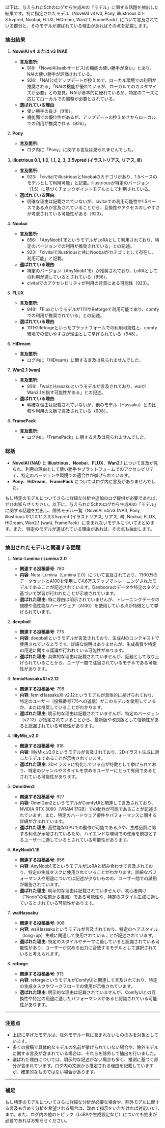以下は、与えられた5chのログから生成AIの「モデル」に関する話題を抽出した結果です。特に指定されたモデル（NovelAI v4/v3, Pony, illustrious 0.1-3.5vpred, Noobai, FLUX, HiDream, Wan2.1, FramePack）について言及されている部分と、そのモデルが選ばれている理由があればその点を記載します。

### 抽出結果
1. **NovelAI v4 または v3 (NAI)**
   - **言及箇所**:
     - 918: 「NovelAI(webサービス)の機能の使い勝手が良い」とあり、NAIの使い勝手が評価されている。
     - 926: 「NAI公式アップデートが控えめで、ローカル環境での利用が推奨される」「NAIの機能が優れているが、ローカルでのカスタマイズが必要」との意見。NAIが基本的に優れているが、特定のニーズに応じてローカルでの調整が必要とされている。
   - **選ばれている理由**:
     - 使い勝手の良さ（918）。
     - 機能面での優位性があるが、アップデートの控えめさからローカルでの利用が推奨される（926）。

2. **Pony**
   - **言及箇所**:
     - ログ内に「Pony」に関する言及は見られませんでした。

3. **illustrious 0.1, 1.0, 1.1, 2, 3, 3.5vpred (イラストリアス, リアス, ill)**
   - **言及箇所**:
     - 923: 「civitaiでillustriousとNoobaiのカテゴリがあり、1.5ベースのモデルとして利用可能」と記載。illustriousが特定のバージョン（1.5）に基づくチェックポイントモデルとして利用されている。
   - **選ばれている理由**:
     - 明確な理由は記載されていないが、civitaiでの利用可能性や1.5ベースである点が言及されていることから、互換性やアクセスのしやすさが考慮されている可能性がある（923）。

4. **Noobai**
   - **言及箇所**:
     - 856: 「AnyNoob1.1EというモデルがLoRAとして利用されており、特定のバージョンでの利用が推奨されている」との記述。
     - 923: 「civitaiでillustriousと共にNoobaiがカテゴリとして存在し、利用可能」と記載。
   - **選ばれている理由**:
     - 特定のバージョン（AnyNoob1.1E）が推奨されており、LoRAとしての利用が適しているとされている（856）。
     - civitaiでのアクセシビリティが利用の背景にある可能性（923）。

5. **FLUX**
   - **言及箇所**:
     - 948: 「Fluxというモデルが1111やReforgeで利用可能であり、comfyでの利用が推奨されている」との記述。
   - **選ばれている理由**:
     - 1111やReforgeといったプラットフォームでの利用可能性と、comfy環境での使いやすさが理由として挙げられている（948）。

6. **HiDream**
   - **言及箇所**:
     - ログ内に「HiDream」に関する言及は見られませんでした。

7. **Wan2.1 (wan)**
   - **言及箇所**:
     - 908: 「waiとHassakuというモデルが言及されており、waiがWan2.1を指す可能性がある」との記述。
   - **選ばれている理由**:
     - 明確な理由は記載されていないが、他のモデル（Hassaku）との比較や利用の文脈で言及されている（908）。

8. **FramePack**
   - **言及箇所**:
     - ログ内に「FramePack」に関する言及は見られませんでした。

### 総括
- **NovelAI (NAI)** と **illustrious**、**Noobai**、**FLUX**、**Wan2.1** について言及が見られ、利用の理由として使い勝手やプラットフォームでのアクセシビリティ、特定のバージョンや環境での適合性が挙げられています。
- **Pony**、**HiDream**、**FramePack** についてはログ内に言及がありませんでした。

もし特定のモデルについてさらに詳細な分析や追加のログ提供が必要であれば、ぜひお知らせください。以下に、与えられた5chのログから生成AIの「モデル」に関する話題を抽出し、除外モデル一覧（NovelAI v4/v3 (NAI), Pony, illustrious 0.1,1.0,1.1,2,3,3.5vpred (イラストリアス, リアス, ill), Noobai, FLUX, HiDream, Wan2.1 (wan), FramePack）に含まれないモデルについてまとめます。また、特定のモデルが選ばれている理由があれば、その点も抽出します。

---

### 抽出されたモデルと関連する話題

1. **Neta-Lumina / Lumina 2.0**
   - **関連する投稿番号**: 780
   - **内容**: Neta-Lumina（Lumina 2.0）について言及されており、1300万のデータセットとA100を使用して4.6万ステップでトレーニングされたモデルであることが記述されています。Danbooruのデータや特定のタグに基づいて学習が行われたことが示唆されています。
   - **選ばれた理由**: 特に理由は明示されていませんが、トレーニングデータの規模や高性能なハードウェア（A100）を使用している点が特徴として挙げられています。

2. **deepball**
   - **関連する投稿番号**: 775
   - **内容**: deepballというモデルが言及されており、生成AIのコンテキストで使用されているようです。詳細な説明はありませんが、生成品質や特定の用途に関する議論が行われている可能性があります。
   - **選ばれた理由**: 具体的な理由は記載されていませんが、話題として取り上げられていることから、ユーザー間で注目されているモデルである可能性があります。

3. **femixHassakuXl v2.12**
   - **関連する投稿番号**: 796
   - **内容**: femixHassakuXl v2.12というモデルが具体的に挙げられており、特定のユーザー（投稿番号775への返信）がこのモデルを使用しているか、または推奨していることがわかります。
   - **選ばれた理由**: 明示的な理由は記載されていませんが、特定のバージョン（v2.12）が指定されていることから、最新版や改良版として信頼性があると認識されている可能性があります。

4. **lillyMix_v2.0**
   - **関連する投稿番号**: 818
   - **内容**: lillyMix_v2.0というモデルが言及されており、2Dイラスト生成に適したモデルであることが示唆されています。
   - **選ばれた理由**: 2Dイラストに特化している点が特徴として挙げられており、特定のジャンルやスタイルを求めるユーザーにとって有用であるとされている可能性があります。

5. **OmniGen2**
   - **関連する投稿番号**: 927
   - **内容**: OmniGen2というモデルがComfyUIと関連して言及されており、NVIDIA RTX 3090（VRAM 17GB）での動作が可能であることが記述されています。また、特定のハードウェア要件やパフォーマンスに関する詳細が含まれています。
   - **選ばれた理由**: 高性能なGPUでの動作が可能である点や、生成品質に関する利点が示唆されているため、ハイエンドな環境での使用を前提とするユーザーに適しているとされている可能性があります。

6. **AnyNoob1.1E**
   - **関連する投稿番号**: 856
   - **内容**: AnyNoob1.1EというモデルがLoRAと組み合わせて言及されており、特定の生成タスクに使用されていることがわかります。詳細なパフォーマンスや用途については記述が少ないものの、ユーザー間での試用が報告されています。
   - **選ばれた理由**: 明示的な理由は記載されていませんが、初心者向け（"Noob"の名前から推測）である可能性や、特定のスタイル生成に適しているとされている可能性があります。

7. **waiHassaku**
   - **関連する投稿番号**: 908
   - **内容**: waiHassakuというモデルが言及されており、特定のヘアスタイル（long+up）生成に関連して使用されていることが記述されています。
   - **選ばれた理由**: 特定のスタイルやテーマに適していると認識されている可能性があり、ユーザーが求める出力に合致するモデルとして選択されていると考えられます。

8. **reforge**
   - **関連する投稿番号**: 913
   - **内容**: reforgeというモデルがComfyUIと関連して言及されており、特定の生成タスクやワークフローでの使用が示唆されています。
   - **選ばれた理由**: 明示的な理由は記載されていませんが、ComfyUIとの互換性や特定の用途に適したパフォーマンスがあると認識されている可能性があります。

---

### 注意点
- 上記に挙げたモデルは、除外モデル一覧に含まれないもののみを対象としています。
- 多くの投稿で具体的なモデルの名前が挙げられていない場合や、除外モデルに関する言及が含まれている場合は、それらを除外して抽出を行いました。
- 選ばれた理由については、明示的な記述がない場合も多く、推測に基づく部分が含まれています。ログ内の文脈から推定される理由を記載していますが、確定的なものではない場合があります。

---

### 補足
もし特定のモデルについてさらに詳細な分析が必要な場合や、除外モデルに関する言及も含めて分析を希望される場合は、改めて指示をいただければ対応いたします。また、ログ内の他のトピック（LoRAや生成設定など）についても抽出が必要であればお知らせください。